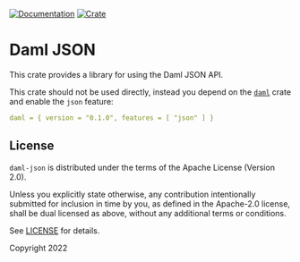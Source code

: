 [![Documentation](https://docs.rs/daml-json/badge.svg)](https://docs.rs/daml-json)
[![Crate](https://img.shields.io/crates/v/daml-json.svg)](https://crates.io/crates/daml-json)

# Daml JSON

This crate provides a library for using the Daml JSON API.

This crate should not be used directly, instead you depend on the [`daml`](https://crates.io/crates/daml) crate and 
enable the `json` feature:

```yaml
daml = { version = "0.1.0", features = [ "json" ] }
```

## License

`daml-json` is distributed under the terms of the Apache License (Version 2.0).

Unless you explicitly state otherwise, any contribution intentionally submitted for inclusion in time by you, as defined
in the Apache-2.0 license, shall be dual licensed as above, without any additional terms or conditions.

See [LICENSE](LICENSE) for details.

Copyright 2022
